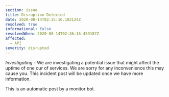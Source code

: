 ```yaml
---
section: issue
title: Disruption Detected
date: 2020-08-14T02:35:16.102124Z
resolved: true
informational: false
resolvedWhen: 2020-08-14T02:36:16.459187Z
affected:
  - API
severity: disrupted
---
```

*Investigating* - We are investigating a potential issue that might affect the uptime of one our of services. We are sorry for any inconvenience this may cause you. This incident post will be updated once we have more information.

This is an automatic post by a monitor bot.
        